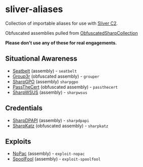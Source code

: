 # sliver-aliases

Collection of importable aliases for use with [Sliver C2](https://github.com/BishopFox/sliver).

Obfuscated assemblies pulled from [ObfuscatedSharpCollection](https://github.com/Flangvik/ObfuscatedSharpCollection)

**Please don't use any of these for real engagements.**

## Situational Awareness

- [Seatbelt](https://github.com/GhostPack/Seatbelt) (assembly) - `seatbelt`
- [Group3r](https://github.com/Group3r/Group3r) (obfuscated assembly) - `grouper`
- [SharpGPO](https://github.com/Dliv3/SharpGPO) (assembly) `sharpgpo`
- [PassTheCert](https://github.com/AlmondOffSec/PassTheCert) (obfuscated assembly) - `passthecert`
- [SharpWSUS](https://github.com/nettitude/SharpWSUS) (assembly) - `sharpwsus`

## Credentials

- [SharpDPAPI](https://github.com/GhostPack/SharpDPAPI) (assembly) - `sharpdpapi`
- [SharpKatz](https://github.com/b4rtik/SharpKatz) (obfuscated assembly) - `sharpkatz`

## Exploits
- [NoPac](https://github.com/cube0x0/noPac) (assembly) - `exploit-nopac`
- [SpoolFool](https://github.com/ly4k/SpoolFool) (assembly) - `exploit-spoolfool`
